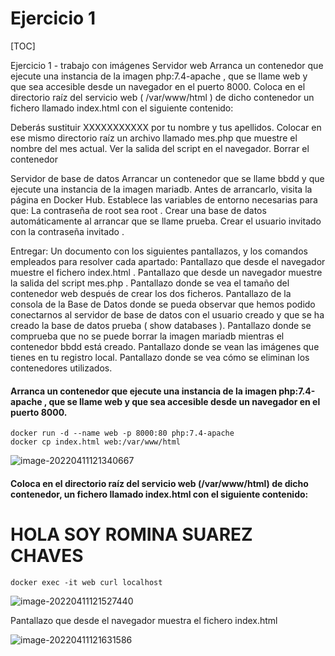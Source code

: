 # Ejercicio 1

[TOC]

Ejercicio 1 - trabajo con imágenes
Servidor web
Arranca un contenedor que ejecute una instancia de la imagen php:7.4-apache , que se llame web y que sea accesible desde un navegador en el puerto 8000.
Coloca en el directorio raíz del servicio web ( /var/www/html ) de dicho contenedor un fichero llamado index.html con el siguiente contenido:

Deberás sustituir XXXXXXXXXXX por tu nombre y tus apellidos.
Colocar en ese mismo directorio raíz un archivo llamado mes.php que muestre el nombre del mes actual. Ver la salida del script en el navegador. Borrar el contenedor

Servidor de base de datos
Arrancar un contenedor que se llame bbdd y que ejecute una instancia de la imagen mariadb.
Antes de arrancarlo, visita la página en Docker Hub.
Establece las variables de entorno necesarias para que:
La contraseña de root sea root .
Crear una base de datos automáticamente al arrancar que se llame prueba.
Crear el usuario invitado con la contraseña invitado .

Entregar:
Un documento con los siguientes pantallazos, y los comandos empleados para resolver cada apartado:
Pantallazo que desde el navegador muestre el fichero index.html .
Pantallazo que desde un navegador muestre la salida del script mes.php .
Pantallazo donde se vea el tamaño del contenedor web después de crear los dos ficheros.
Pantallazo de la consola de la Base de Datos donde se pueda observar que hemos podido conectarnos
al servidor de base de datos con el usuario creado y que se ha creado la base de datos prueba ( show
databases ).
Pantallazo donde se comprueba que no se puede borrar la imagen mariadb mientras el contenedor
bbdd está creado.
Pantallazo donde se vean las imágenes que tienes en tu registro local.
Pantallazo donde se vea cómo se eliminan los contenedores utilizados.



#### Arranca un contenedor que ejecute una instancia de la imagen php:7.4-apache , que se llame web y que sea accesible desde un navegador en el puerto 8000.



```
docker run -d --name web -p 8000:80 php:7.4-apache
docker cp index.html web:/var/www/html
```



![image-20220411121340667](C:\Users\Romina\AppData\Roaming\Typora\typora-user-images\image-20220411121340667.png)



#### Coloca en el directorio raíz del servicio web (/var/www/html) de dicho contenedor, un fichero llamado index.html con el siguiente contenido:

<h1>HOLA SOY ROMINA SUAREZ CHAVES</h1>

```
docker exec -it web curl localhost
```



![image-20220411121527440](C:\Users\Romina\AppData\Roaming\Typora\typora-user-images\image-20220411121527440.png)



Pantallazo que desde el navegador muestra el fichero index.html



![image-20220411121631586](C:\Users\Romina\AppData\Roaming\Typora\typora-user-images\image-20220411121631586.png)